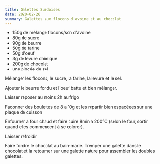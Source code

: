 ```yaml
---
title: Galettes Suédoises
date: 2020-02-26
summary: Galettes aux flocons d'avoine et au chocolat
---
```


* 150g de mélange flocons/son d'avoine
* 80g de sucre
* 90g de beurre
* 50g de farine
* 50g d'oeuf
* 3g de levure chimique
* 200g de chocolat
* une pincée de sel


Mélanger les flocons, le sucre, la farine, la levure et le sel.

Ajouter le beurre fondu et l'oeuf battu et bien mélanger.

Laisser reposer au moins 2h au frigo

Faconner des boulettes de 8 a 10g et les repartir bien espacéees sur une plaque de cuisson

Enfourner a four chaud et faire cuire 8min a 200°C (selon le four, sortir quand elles commencent à se colorer).

Laisser refroidir

Faire fondre le chocolat au bain-marie. Tremper une galette dans le chocolat et la retourner sur une galette nature pour assembler les doubles galettes.


